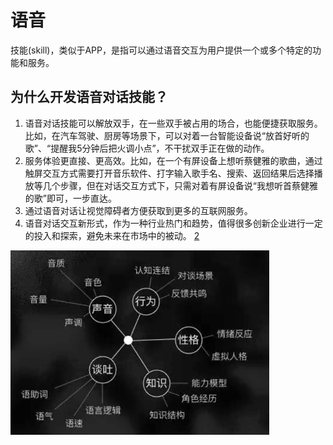# 语音

技能(skill)，类似于APP，是指可以通过语音交互为用户提供一个或多个特定的功能和服务。

## 为什么开发语音对话技能？

1. 语音对话技能可以解放双手，在一些双手被占用的场合，也能便捷获取服务。比如，在汽车驾驶、厨房等场景下，可以对着一台智能设备说“放首好听的歌”、“提醒我5分钟后把火调小点”，不干扰双手正在做的动作。
2. 服务体验更直接、更高效。比如，在一个有屏设备上想听蔡健雅的歌曲，通过触屏交互方式需要打开音乐软件、打字输入歌手名、搜索、返回结果后选择播放等几个步骤，但在对话交互方式下，只需对着有屏设备说“我想听首蔡健雅的歌”即可，一步直达。
3. 通过语音对话让视觉障碍者方便获取到更多的互联网服务。
4. 语音对话交互新形式，作为一种行业热门和趋势，值得很多创新企业进行一定的投入和探索，避免未来在市场中的被动。 [2]

![设计语音对话系统的5个要点[3]](../img/Speech.png)


[1]: https://www.msra.cn/zh-cn/news/features/book-recommendation-speech
[2]: https://dingdang.qq.com/doc/page/32
[3]: http://www.woshipm.com/ai/1695480.html
